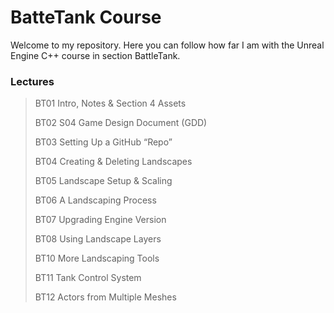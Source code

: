 <h1>BatteTank Course</h1>

<p>Welcome to my repository. Here you can follow how far I am with the Unreal Engine C++ course in section BattleTank.</p>

<h3>Lectures</h3>
<blockquote>
	<p>BT01 Intro, Notes & Section 4 Assets</p>
	<p>BT02 S04 Game Design Document (GDD)</p>
	<p>BT03 Setting Up a GitHub “Repo”</p>
	<p>BT04 Creating & Deleting Landscapes</p>
	<p>BT05 Landscape Setup & Scaling</p>
	<p>BT06 A Landscaping Process</p>
	<p>BT07 Upgrading Engine Version</p>
	<p>BT08 Using Landscape Layers</p>
	<p>BT10 More Landscaping Tools</p>
	<p>BT11 Tank Control System</p>
	<p>BT12 Actors from Multiple Meshes</p>
</blockquote>